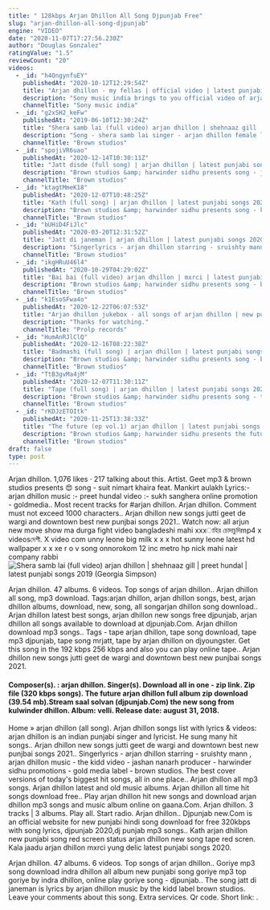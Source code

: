 ```yaml
---
title: " 128kbps Arjan Dhillon All Song Djpunjab Free"
slug: "arjan-dhillon-all-song-djpunjab"
engine: "VIDEO"
date: "2020-11-07T17:27:56.230Z"
author: "Douglas Gonzalez"
ratingValue: "1.5"
reviewCount: "20"
videos:
  - _id: "h4OngynfuEY"
    publishedAt: "2020-10-12T12:29:54Z"
    title: "Arjan dhillon - my fellas | official video | latest punjabi song 2020"
    description: "Sony music india brings to you official video of arjan dhillon&#39;s latest song my fellas, featuring arjan dhillon .The track is sung, written and composed by"
    channelTitle: "Sony music india"
  - _id: "g2xSH2_keFw"
    publishedAt: "2019-06-10T12:30:24Z"
    title: "Shera samb lai (full video) arjan dhillon | shehnaaz gill | preet hundal | latest punjabi songs 2019"
    description: "Song - shera samb lai singer - arjan dhillon female lead - shehnaaz gill music - preet hundal video - burj shah group producer - harwinder sidhu lyrics"
    channelTitle: "Brown studios"
  - _id: "spojiVR6uao"
    publishedAt: "2020-12-14T10:30:11Z"
    title: "Jatt disde (full song) | arjan dhillon | latest punjabi songs 2020"
    description: "Brown studios &amp; harwinder sidhu presents song - jatt disde singerlyricscomposer : arjan dhillon music - the kidd conceived by gurpreet khetla producer"
    channelTitle: "Brown studios"
  - _id: "ktagtMmeK18"
    publishedAt: "2020-12-07T10:48:25Z"
    title: "Kath (full song) | arjan dhillon | latest punjabi songs 2020"
    description: "Brown studios &amp; harwinder sidhu presents song - kath singerlyricscomposer : arjan dhillon music - mxrci conceived by gurpreet khetla producer"
    channelTitle: "Brown studios"
  - _id: "bUHiD4FiJlc"
    publishedAt: "2020-03-20T12:31:52Z"
    title: "Jatt di janeman | arjan dhillon | latest punjabi songs 2020 | brown studios"
    description: "Singerlyrics - arjan dhillon starring - sruishty mann , arjan dhillon music - the kidd video - jashan nanarh producer - harwinder sidhu promotions - gold"
    channelTitle: "Brown studios"
  - _id: "ikgHRuU46l4"
    publishedAt: "2020-10-29T04:29:02Z"
    title: "Bai bai (full video) arjan dhillon | mxrci | latest punjabi songs 2020"
    description: "Brown studios &amp; harwinder sidhu presents song - bai bai singerlyrics - arjan dhillon music - mxrci mix master - arron female lead - harshita panwar video"
    channelTitle: "Brown studios"
  - _id: "k1EsoSFwa4o"
    publishedAt: "2020-12-22T06:07:53Z"
    title: "Arjan dhillon jukebox - all songs of arjan dhillon | new punjabi songs"
    description: "Thanks for watching."
    channelTitle: "Prolp records"
  - _id: "HumAnRJlClQ"
    publishedAt: "2020-12-16T08:22:38Z"
    title: "Badmashi (full song) | arjan dhillon | latest punjabi songs 2020"
    description: "Brown studios &amp; harwinder sidhu presents song - badmashi singerlyricscomposer : arjan dhillon music - mxrci conceived by - gurpreet khetla producer"
    channelTitle: "Brown studios"
  - _id: "TtB3gvMa4jM"
    publishedAt: "2020-12-07T11:30:11Z"
    title: "Tape (full song) | arjan dhillon | latest punjabi songs 2020"
    description: "Brown studios &amp; harwinder sidhu presents song - tape singerlyricscomposer : arjan dhillon music - mxrci conceived by gurpreet khetla producer"
    channelTitle: "Brown studios"
  - _id: "rKDJzETOItk"
    publishedAt: "2020-11-25T13:38:33Z"
    title: "The future (ep vol.1) arjan dhillon | latest punjabi songs 2020"
    description: "Brown studios &amp; harwinder sidhu presents the future ep vol.1 5 songs 1. Tape 1:00 music - mxrci 2. Daaru sasti 4:12 music - the kidd 3. Kath 8:20 music"
    channelTitle: "Brown studios"
draft: false
type: post
---
```


Arjan dhillon. 1,076 likes · 217 talking about this. Artist. Geet mp3 &amp; brown studios presents 😍 song - suit nimart khaira feat. Mankirt aulakh Lyrics:- arjan dhillon music :- preet hundal video :- sukh sanghera online promotion - goldmedia.. Most recent tracks for #arjan dhillon. Arjan dhillon. Comment must not exceed 1000 characters.. Arjan dhillon new songs jutti geet de wargi and downtown best new punjbai songs 2021.. Watch now: all arjun new move show ma durga fight video bangladeshi mahi xxxাহির চোদাচুদিmp4 x videosদেশী. X video com unny leone big milk x x x hot sunny leone latest hd wallpaper x x xe r o v song onnorokom 12 inc metro hp nick mahi nair company rabbi
![Shera samb lai (full video) arjan dhillon | shehnaaz gill | preet hundal | latest punjabi songs 2019 (Georgia Simpson)](https://i.ytimg.com/vi/g2xSH2_keFw/hqdefault.jpg "Shera samb lai (full video) arjan dhillon | shehnaaz gill | preet hundal | latest punjabi songs 2019 (Katharine Jones)")

Arjan dhillon. 47 albums. 6 videos. Top songs of arjan dhillon.. Arjan dhillon all song, mp3 download. Tags:arjan dhillon, arjan dhillon songs, best, arjan dhillon albums, download, new, song, all songarjan dhillon song download.. Arjan dhillon latest best songs, arjan dhillon new songs free djpunjab, arjan dhillon all songs available to download at djpunjab.Com. Arjan dhillon download mp3 songs.. Tags - tape arjan dhillon, tape song download, tape mp3 djpunjab, tape song mrjatt, tape by arjan dhillon on djyoungster. Get this song in the 192 kbps 256 kbps and also you can play online tape.. Arjan dhillon new songs jutti geet de wargi and downtown best new punjbai songs 2021.
<!--inArticleAds-->

<!--galleryOne-->

#### Composer(s). : arjan dhillon. Singer(s). Download all in one - zip link. Zip file (320 kbps songs). The future arjan dhillon full album zip download (39.54 mb).Stream saal solvan (djpunjab.Com) the new song from kulwinder dhillon. Album: velli. Release date: august 31, 2018.
<!--inArticleAds-->

<!--galleryTwo-->

Home » arjan dhillon (all song). Arjan dhillon songs list with lyrics &amp; videos: arjan dhillon is an indian punjabi singer and lyricist. He sung many hit songs.. Arjan dhillon new songs jutti geet de wargi and downtown best new punjbai songs 2021.. Singerlyrics - arjan dhillon starring - sruishty mann , arjan dhillon music - the kidd video - jashan nanarh producer - harwinder sidhu promotions - gold media label - brown studios. The best cover versions of today&#39;s biggest hit songs, all in one place.. Arjan dhillon all mp3 songs. Arjan dhillon latest and old music albums. Arjan dhillon all time hit songs download free.. Play arjan dhillon hit new songs and download arjan dhillon mp3 songs and music album online on gaana.Com. Arjan dhillon. 3 tracks | 3 albums. Play all. Start radio. Arjan dhillon.. Djpunjab new.Com is an official website for new punjabi hindi song download for free 320kbps with song lyrics, djpunjab 2020,dj punjab mp3 songs.. Kath arjan dhillon new punjabi song red screen status arjan dhillon new song tape red scren. Kala jaadu arjan dhillon mxrci yung delic latest punjabi songs 2020.
<!--galleryThree-->

Arjan dhillon. 47 albums. 6 videos. Top songs of arjan dhillon.. Goriye mp3 song download indra dhillon all album new punjabi song goriye mp3 top goriye by indra dhillon, online play goriye song - djpunjab.. The song jatt di janeman is lyrics by arjan dhillon music by the kidd label brown studios. Leave your comments about this song. Extra services. Qr code. Short link: .